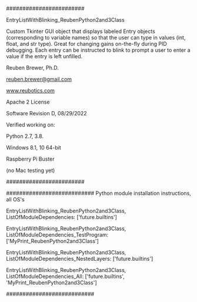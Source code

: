 ########################

EntryListWithBlinking_ReubenPython2and3Class

Custom Tkinter GUI object that displays labeled Entry objects (corresponding to variable names) so that the user can type in values (int, float, and str type). Great for changing gains on-the-fly during PID debugging. Each entry can be instructed to blink to prompt a user to enter a value if the entry is left unfilled.

Reuben Brewer, Ph.D.

reuben.brewer@gmail.com

www.reubotics.com

Apache 2 License

Software Revision D, 08/29/2022

Verified working on: 

Python 2.7, 3.8.

Windows 8.1, 10 64-bit

Raspberry Pi Buster 

(no Mac testing yet)

########################  

########################### Python module installation instructions, all OS's

EntryListWithBlinking_ReubenPython2and3Class, ListOfModuleDependencies: ['future.builtins']

EntryListWithBlinking_ReubenPython2and3Class, ListOfModuleDependencies_TestProgram: ['MyPrint_ReubenPython2and3Class']

EntryListWithBlinking_ReubenPython2and3Class, ListOfModuleDependencies_NestedLayers: ['future.builtins']

EntryListWithBlinking_ReubenPython2and3Class, ListOfModuleDependencies_All: ['future.builtins', 'MyPrint_ReubenPython2and3Class']

###########################
